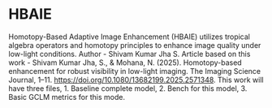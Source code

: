 # HBAIE
Homotopy-Based Adaptive Image Enhancement (HBAIE) utilizes tropical algebra operators and homotopy principles to enhance image quality under low-light conditions.
Author - Shivam Kumar Jha S.
Article based on this work - Shivam Kumar Jha, S., & Mohana, N. (2025). Homotopy-based enhancement for robust visibility in low-light imaging. The Imaging Science Journal, 1–11. https://doi.org/10.1080/13682199.2025.2571348.
This work will have three files, 1. Baseline complete model, 2. Bench for this model, 3. Basic GCLM metrics for this mode.
